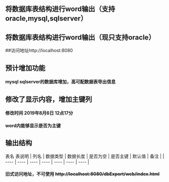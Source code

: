 ## 将数据库表结构进行word输出（支持oracle,mysql,sqlserver）



## 将数据库表结构进行word输出（现只支持oracle）

##访问地址http://localhost:8080

## 预计增加功能
#### mysql sqlserver的数据库增加，高可配数据表导出信息

## 修改了显示内容，增加主键列
#### 修改时间 2019年8月6日 12点17分
#### word内能够显示是否为主键

## 输出结构
表名 表说明
| 列名 | 数据类型 | 数据长度 | 是否为空 | 是否主键 | 默认值 | 备注 |
| ---- |   ----   |   ----   | ----  | ----   |  ----  | ----   |

#### 旧式访问地址，不可使用 ~~http://localhost:8080/dbExport/web/index.html~~ 